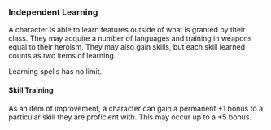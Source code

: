 ### Independent Learning
A character is able to learn features outside of what is granted by their class. They may acquire a number of languages and training in weapons equal to their heroism. They may also gain skills, but each skill learned counts as two items of learning.

Learning spells has no limit.

#### Skill Training
As an item of improvement, a character can gain a permanent +1 bonus to a particular skill they are proficient with. This may occur up to a +5 bonus.
